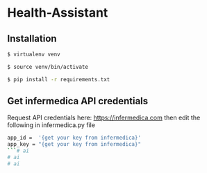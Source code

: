 # Health-Assistant


## Installation

```bash
$ virtualenv venv

$ source venv/bin/activate

$ pip install -r requirements.txt
```


## Get infermedica API credentials

Request API credentials here: https://infermedica.com then edit the following in infermedica.py file

```bash
app_id =  '{get your key from infermedica}'
app_key = "{get your key from infermedica}"
```# ai
# ai
# ai
